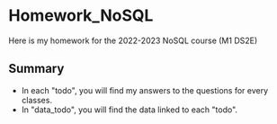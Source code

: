 # Homework_NoSQL

Here is my homework for the 2022-2023 NoSQL course (M1 DS2E)

## Summary 

- In each "todo", you will find my answers to the questions for every classes.
- In "data_todo", you will find the data linked to each "todo".
